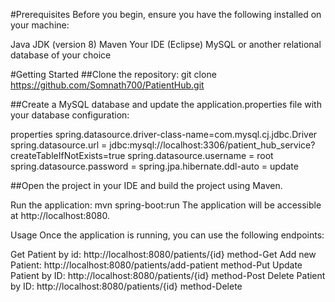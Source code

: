 #Prerequisites
Before you begin, ensure you have the following installed on your machine:

Java JDK (version 8)
Maven
Your IDE (Eclipse)
MySQL or another relational database of your choice

#Getting Started
##Clone the repository:
git clone https://github.com/Somnath700/PatientHub.git

##Create a MySQL database and update the application.properties file with your database configuration:

properties
spring.datasource.driver-class-name=com.mysql.cj.jdbc.Driver
spring.datasource.url = jdbc:mysql://localhost:3306/patient_hub_service?createTableIfNotExists=true
spring.datasource.username = root
spring.datasource.password = 
spring.jpa.hibernate.ddl-auto = update

##Open the project in your IDE and build the project using Maven.

Run the application:
mvn spring-boot:run
The application will be accessible at http://localhost:8080.

Usage
Once the application is running, you can use the following endpoints:

Get Patient by id: http://localhost:8080/patients/{id}   method-Get
Add new Patient: http://localhost:8080/patients/add-patient    method-Put
Update Patient by ID: http://localhost:8080/patients/{id}     method-Post
Delete Patient by ID: http://localhost:8080/patients/{id}     method-Delete


